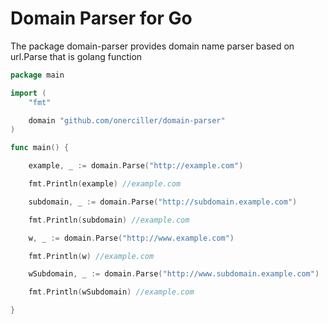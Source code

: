 # Domain Parser for Go

The package domain-parser provides domain name parser based on url.Parse that is golang function

```go 
package main

import (
	"fmt"

	domain "github.com/onerciller/domain-parser"
)

func main() {

	example, _ := domain.Parse("http://example.com") 

	fmt.Println(example) //example.com

	subdomain, _ := domain.Parse("http://subdomain.example.com")

	fmt.Println(subdomain) //example.com

	w, _ := domain.Parse("http://www.example.com")

	fmt.Println(w) //example.com

	wSubdomain, _ := domain.Parse("http://www.subdomain.example.com")

	fmt.Println(wSubdomain) //example.com

}

```
